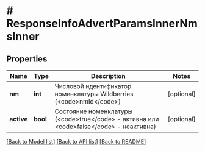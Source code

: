 # # ResponseInfoAdvertParamsInnerNmsInner

## Properties

Name | Type | Description | Notes
------------ | ------------- | ------------- | -------------
**nm** | **int** | Числовой идентификатор номенклатуры Wildberries (&lt;code&gt;nmId&lt;/code&gt;) | [optional]
**active** | **bool** | Состояние номенклатуры (&lt;code&gt;true&lt;/code&gt; - активна или &lt;code&gt;false&lt;/code&gt; - неактивна) | [optional]

[[Back to Model list]](../../README.md#models) [[Back to API list]](../../README.md#endpoints) [[Back to README]](../../README.md)
